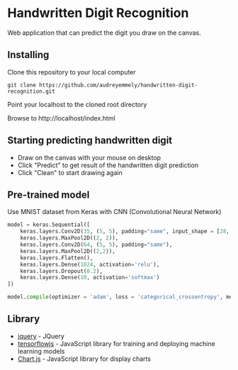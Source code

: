 # Handwritten Digit Recognition
Web application that can predict the digit you draw on the canvas.

## Installing
Clone this repository to your local computer

```
git clone https://github.com/audreyemmely/handwritten-digit-recognition.git
```

Point your localhost to the cloned root directory

Browse to http://localhost/index.html

## Starting predicting handwritten digit
* Draw on the canvas with your mouse on desktop
* Click "Predict" to get result of the handwritten digit prediction
* Click "Clean" to start drawing again

## Pre-trained model
Use MNIST dataset from Keras with CNN (Convolutional Neural Network)
```python
model = keras.Sequential([
    keras.layers.Conv2D(35, (5, 5), padding="same", input_shape = [28, 28, 1]),
    keras.layers.MaxPool2D((2, 2)),
    keras.layers.Conv2D(64, (5, 5), padding="same"),
    keras.layers.MaxPool2D((2,2)),
    keras.layers.Flatten(),
    keras.layers.Dense(1024, activation='relu'),
    keras.layers.Dropout(0.2),
    keras.layers.Dense(10, activation='softmax')
])

model.compile(optimizer = 'adam', loss = 'categorical_crossentropy', metrics = ['accuracy'])
```
## Library
* [jquery](https://code.jquery.com/jquery-3.3.1.min.js) - JQuery
* [tensorflowjs](https://github.com/tensorflow/tfjs) - JavaScript library for training and deploying machine learning models
* [Chart.js](https://github.com/chartjs/Chart.js) - JavaScript library for display charts
